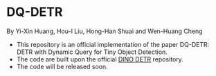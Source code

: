 # DQ-DETR
By Yi-Xin Huang, Hou-I Liu, Hong-Han Shuai and Wen-Huang Cheng

* This repository is an official implementation of the paper DQ-DETR: DETR with Dynamic Query for Tiny Object Detection.
* The code are built upon the official [DINO DETR](https://github.com/IDEA-Research/DINO) repository.
* The code will be released soon.
